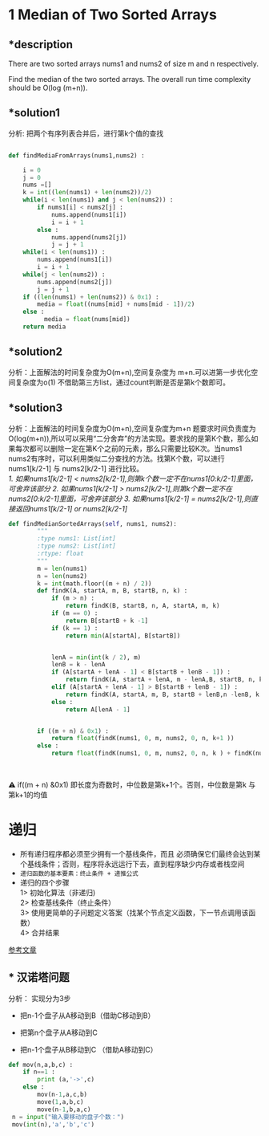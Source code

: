 # 1 Median of Two Sorted Arrays
## *description
There are two sorted arrays nums1 and nums2 of size m and n respectively.

Find the median of the two sorted arrays. The overall run time complexity should be O(log (m+n)).

## *solution1
分析: 把两个有序列表合并后，进行第k个值的查找

```python

def findMediaFromArrays(nums1,nums2) :  

    i = 0
    j = 0
    nums =[]
    k = int((len(nums1) + len(nums2))/2)
    while(i < len(nums1) and j < len(nums2)) :
        if nums1[i] < nums2[j] :
            nums.append(nums1[i])
            i = i + 1
        else :
            nums.append(nums2[j])
            j = j + 1
    while(i < len(nums1)) :
        nums.append(nums1[i])
        i = i + 1
    while(j < len(nums2)) :
        nums.append(nums2[j])
        j = j + 1
    if ((len(nums1) + len(nums2)) & 0x1) :
        media = float((nums[mid] + nums[mid - 1])/2)
    else :
    	  media = float(nums[mid])
    return media
```
## *solution2
分析：上面解法的时间复杂度为O(m+n),空间复杂度为 m+n.可以进第一步优化空间复杂度为o(1)
不借助第三方list，通过count判断是否是第k个数即可。

## *solution3
分析：上面解法的时间复杂度为O(m+n),空间复杂度为m+n
题要求时间负责度为O(log(m+n)),所以可以采用“二分舍弃”的方法实现。要求找的是第K个数，那么如果每次都可以删除一定在第K个之前的元素，那么只需要比较K次。当nums1 nums2有序时，可以利用类似二分查找的方法。找第K个数，可以进行nums1[k/2-1] 与 nums2[k/2-1] 进行比较。  
_1. 如果nums1[k/2-1] < nums2[k/2-1],则第k个数一定不在nums1[0:k/2-1]里面，可舍弃该部分_
_2. 如果nums1[k/2-1] > nums2[k/2-1],则第k个数一定不在nums2[0:k/2-1]里面，可舍弃该部分_
_3. 如果nums1[k/2-1] = nums2[k/2-1],则直接返回nums1[k/2-1] or nums2[k/2-1]_



```python
def findMedianSortedArrays(self, nums1, nums2):
        """
        :type nums1: List[int]
        :type nums2: List[int]
        :rtype: float
        """
        m = len(nums1)
        n = len(nums2)
        k = int(math.floor((m + n) / 2))
        def findK(A, startA, m, B, startB, n, k) :
            if (m > n) :
                return findK(B, startB, n, A, startA, m, k)
            if (m == 0) :
                return B[startB + k -1]
            if (k == 1) :
                return min(A[startA], B[startB])


            lenA = min(int(k / 2), m)
            lenB = k - lenA
            if (A[startA + lenA - 1] < B[startB + lenB - 1]) :
                return findK(A, startA + lenA, m - lenA,B, startB, n, k - lenA)
            elif (A[startA + lenA - 1] > B[startB + lenB - 1]) :
                return findK(A, startA, m, B, startB + lenB,n -lenB, k - lenB)
            else :
                return A[lenA - 1]


        if ((m + n) & 0x1) :
            return float(findK(nums1, 0, m, nums2, 0, n, k+1 ))
        else :
            return float(findK(nums1, 0, m, nums2, 0, n, k ) + findK(nums1, 0, m, nums2, 0,n, k + 1) )/ 2
        
	
```  
⚠️ if((m + n) &0x1) 即长度为奇数时，中位数是第k+1个。否则，中位数是第k 与第k+1的均值 

# 递归
- 所有递归程序都必须至少拥有一个基线条件，而且 必须确保它们最终会达到某个基线条件；否则，程序将永远运行下去，直到程序缺少内存或者栈空间 
- ```递归函数的基本要素：终止条件 + 递推公式 ```
- 递归的四个步骤  
1> 初始化算法（非递归)  
2> 检查基线条件（终止条件）  
3> 使用更简单的子问题定义答案（找某个节点定义函数，下一节点调用该函数）  
4> 合并结果

[参考文章](https://www.ibm.com/developerworks/cn/linux/l-recurs.html)
## * 汉诺塔问题
分析： 实现分为3步  

* 把n-1个盘子从A移动到B（借助C移动到B）

* 把第n个盘子从A移动到C 

* 把n-1个盘子从B移动到C （借助A移动到C）

```python
def mov(n,a,b,c) :
    if n==1 :
        print (a,'->',c)
    else :
        mov(n-1,a,c,b)
        move(1,a,b,c)
        move(n-1,b,a,c)
 n = input("输入要移动的盘子个数：")
 mov(int(n),'a','b','c')
 
```  


 





